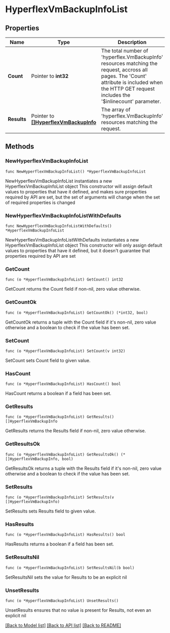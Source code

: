 # HyperflexVmBackupInfoList

## Properties

Name | Type | Description | Notes
------------ | ------------- | ------------- | -------------
**Count** | Pointer to **int32** | The total number of &#39;hyperflex.VmBackupInfo&#39; resources matching the request, accross all pages. The &#39;Count&#39; attribute is included when the HTTP GET request includes the &#39;$inlinecount&#39; parameter. | [optional] 
**Results** | Pointer to [**[]HyperflexVmBackupInfo**](HyperflexVmBackupInfo.md) | The array of &#39;hyperflex.VmBackupInfo&#39; resources matching the request. | [optional] 

## Methods

### NewHyperflexVmBackupInfoList

`func NewHyperflexVmBackupInfoList() *HyperflexVmBackupInfoList`

NewHyperflexVmBackupInfoList instantiates a new HyperflexVmBackupInfoList object
This constructor will assign default values to properties that have it defined,
and makes sure properties required by API are set, but the set of arguments
will change when the set of required properties is changed

### NewHyperflexVmBackupInfoListWithDefaults

`func NewHyperflexVmBackupInfoListWithDefaults() *HyperflexVmBackupInfoList`

NewHyperflexVmBackupInfoListWithDefaults instantiates a new HyperflexVmBackupInfoList object
This constructor will only assign default values to properties that have it defined,
but it doesn't guarantee that properties required by API are set

### GetCount

`func (o *HyperflexVmBackupInfoList) GetCount() int32`

GetCount returns the Count field if non-nil, zero value otherwise.

### GetCountOk

`func (o *HyperflexVmBackupInfoList) GetCountOk() (*int32, bool)`

GetCountOk returns a tuple with the Count field if it's non-nil, zero value otherwise
and a boolean to check if the value has been set.

### SetCount

`func (o *HyperflexVmBackupInfoList) SetCount(v int32)`

SetCount sets Count field to given value.

### HasCount

`func (o *HyperflexVmBackupInfoList) HasCount() bool`

HasCount returns a boolean if a field has been set.

### GetResults

`func (o *HyperflexVmBackupInfoList) GetResults() []HyperflexVmBackupInfo`

GetResults returns the Results field if non-nil, zero value otherwise.

### GetResultsOk

`func (o *HyperflexVmBackupInfoList) GetResultsOk() (*[]HyperflexVmBackupInfo, bool)`

GetResultsOk returns a tuple with the Results field if it's non-nil, zero value otherwise
and a boolean to check if the value has been set.

### SetResults

`func (o *HyperflexVmBackupInfoList) SetResults(v []HyperflexVmBackupInfo)`

SetResults sets Results field to given value.

### HasResults

`func (o *HyperflexVmBackupInfoList) HasResults() bool`

HasResults returns a boolean if a field has been set.

### SetResultsNil

`func (o *HyperflexVmBackupInfoList) SetResultsNil(b bool)`

 SetResultsNil sets the value for Results to be an explicit nil

### UnsetResults
`func (o *HyperflexVmBackupInfoList) UnsetResults()`

UnsetResults ensures that no value is present for Results, not even an explicit nil

[[Back to Model list]](../README.md#documentation-for-models) [[Back to API list]](../README.md#documentation-for-api-endpoints) [[Back to README]](../README.md)


